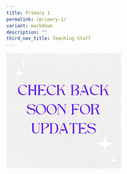 ```yaml
---
title: Primary 1
permalink: /primary-1/
variant: markdown
description: ""
third_nav_title: Teaching Staff
---
```

<img height="auto" width="60%" alt="" src="/images/Check_back_soon_for_updates.png">